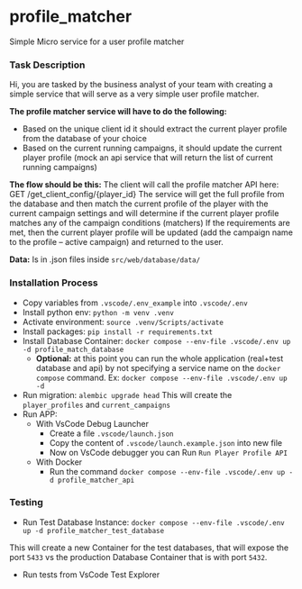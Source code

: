 # profile_matcher
Simple Micro service for a user profile matcher

### Task Description

Hi, you are tasked by the business analyst of your team with creating a simple service that will serve as a very simple user profile matcher.

**The profile matcher service will have to do the following:**
-	Based on the unique client id it should extract the current player profile from the database of your choice 
-	Based on the current running campaigns, it should update the current player profile (mock an api service that will return the list of current running campaigns) 

**The flow should be this:**
The client will call the profile matcher API here: GET /get_client_config/{player_id}
The service will get the full profile from the database and then match the current profile of the player with the current campaign settings and will determine if the current player profile matches any of the campaign conditions (matchers)
If the requirements are met, then the current player profile will be updated (add the campaign name to the profile – active campaign) and returned to the user.

**Data:**
Is in .json files inside `src/web/database/data/`


### Installation Process
- Copy variables from  `.vscode/.env_example` into `.vscode/.env`
- Install python env: `python -m venv .venv`
- Activate environment: `source .venv/Scripts/activate`
- Install packages: `pip install -r requirements.txt`
- Install Database Container: `docker compose --env-file .vscode/.env up -d profile_match_database`
    - **Optional:** at this point you can run the whole application (real+test database and api) by not specifying a service name on the `docker compose` command. Ex: `docker compose --env-file .vscode/.env up -d`
- Run migration: `alembic upgrade head` This will create the `player_profiles` and  `current_campaigns`
- Run APP: 
    - With VsCode Debug Launcher
        - Create a file `.vscode/launch.json`
        - Copy the content of `.vscode/launch.example.json` into new file
        - Now on VsCode debugger you can Run `Run Player Profile API`
    - With Docker
        - Run the command `docker compose --env-file .vscode/.env up -d profile_matcher_api`

### Testing
- Run Test Database Instance: `docker compose --env-file .vscode/.env up -d profile_matcher_test_database`

This will create a new Container for the test databases, that will expose the port `5433` vs the production Database Container that is with port `5432`.

- Run tests from VsCode Test Explorer